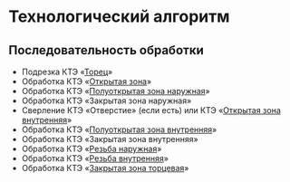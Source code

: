 # Технологический алгоритм

## Последовательность обработки
-	Подрезка КТЭ «[Торец]»
-	Обработка КТЭ «[Открытая зона]»
-	Обработка КТЭ «[Полуоткрытая зона наружная]»
-	Обработка КТЭ «Закрытая зона наружная»
-	Сверление КТЭ «Отверстие» (если есть) или КТЭ «[Открытая зона внутренняя]»
-	Обработка КТЭ «[Полуоткрытая зона внутренняя]»
-	Обработка КТЭ «Закрытая зона внутренняя»
-	Обработка КТЭ «[Резьба наружная]»
-	Обработка КТЭ «[Резьба внутренняя]»
-	Обработка КТЭ «[Закрытая зона торцевая]»

[Торец]: <4.1. Технологический алгоритм обработки КТЭ «Торец».docx>
[Открытая зона]: <4.2. Технологический алгоритм обработки КТЭ «Открытая зона».docx>
[Полуоткрытая зона наружная]: <4.3. Технологический алгоритм обработки КТЭ «Полуоткр зона наружная».docx>
[Закрытая зона наружная]: <>
[открытая зона внутренняя]: <4.9.Технологический алгоритм обработки КТЭ «Открытая зона внутренняя».docx>
[Полуоткрытая зона внутренняя]: <4.10.Технологический алгоритм обработки КТЭ «Полуоткр зона внутренняя».docx>
[Закрытая зона внутренняя]: <>
[Резьба наружная]: <4.14 Наружная резьба.docx>
[Резьба внутренняя]: <4.15 Внутренняя резьба.docx>
[Закрытая зона торцевая]: <4.7. Технологический алгоритм обработки КТЭ «Выточка аксиальная».docx>
